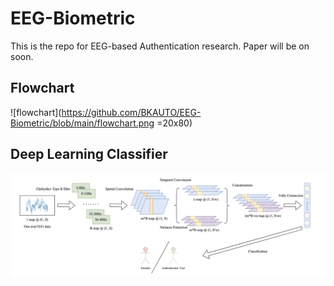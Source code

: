 # EEG-Biometric
This is the repo for EEG-based Authentication research. Paper will be on soon.

## Flowchart 
![flowchart](https://github.com/BKAUTO/EEG-Biometric/blob/main/flowchart.png =20x80)

## Deep Learning Classifier
![classifier](https://github.com/BKAUTO/EEG-Biometric/blob/main/classifier.png)
